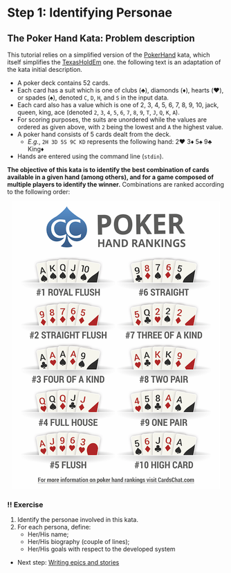 # Step 1: Identifying Personae

## The Poker Hand Kata: Problem description

This tutorial relies on a simplified version of the [PokerHand](https://codingdojo.org/kata/PokerHands/) kata, which 
itself simplifies the [TexasHoldEm](https://codingdojo.org/kata/TexasHoldEm/) one. the following text is an adaptation 
of the kata initial description.

  - A poker deck contains 52 cards. 
  - Each card has a suit which is one of clubs (:clubs:), diamonds (:diamonds:), hearts (:hearts:), or spades 
    (:spades:), denoted `C`, `D`, `H`, and `S` in the input data. 
  - Each card also has a value which is one of 2, 3, 4, 5, 6, 7, 8, 9, 10, jack, queen, king, ace (denoted `2`, `3`, 
    `4`, `5`, `6`, `7`, `8`, `9`, `T`, `J`, `Q`, `K`, `A`). 
  - For scoring purposes, the suits are unordered while the values are ordered as given above, with `2` being the lowest 
    and `A` the highest value.
  - A poker hand consists of 5 cards dealt from the deck.
    - _E.g._, `2H 3D 5S 9C KD` represents the following hand: 2:hearts: 3:diamonds: 5:spades: 9:clubs: King:diamonds:
  - Hands are entered using the command line (`stdin`).

**The objective of this kata is to identify the best combination of cards available in a given hand (among others), and 
for a game composed of multiple players to identify the winner.** Combinations are ranked according to the following 
order:

<div align="center">

![](../pics/hands.png)

</div>


### :bangbang: Exercise

  1. Identify the personae involved in this kata.
  2. For each persona, define:
      - Her/His name;
      - Her/His biography (couple of lines);
      - Her/His goals with respect to the developed system
    
   
  * Next step: [Writing epics and stories](./step2.md)